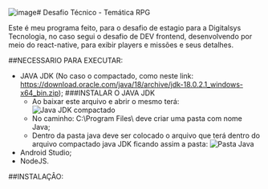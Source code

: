 ![image](https://github.com/SilverTBR/desafio-estagio/assets/111748816/4b478f89-41f3-4af0-842c-86b3db8f7713)# Desafio Técnico - Temática RPG

Este é meu programa feito, para o desafio de estagio para a Digitalsys Tecnologia, no caso segui o desafio de DEV frontend, desenvolvendo por meio do react-native, para exibir players e missões e seus detalhes.

##NECESSARIO PARA EXECUTAR:
 - JAVA JDK (No caso o compactado, como neste link: https://download.oracle.com/java/18/archive/jdk-18.0.2.1_windows-x64_bin.zip);
    ###INSTALAR O JAVA JDK
      - Ao baixar este arquivo e abrir o mesmo terá:
      ![Java JDK compactado](https://i.imgur.com/LWHeFlV.png)
      - No caminho: C:\Program Files\ deve criar uma pasta com nome Java;
      - Dentro da pasta java deve ser colocado o arquivo que terá dentro do arquivo compactado java JDK ficando assim a pasta:
      ![Pasta Java](https://i.imgur.com/YQKu9Um.png)
 - Android Studio;
 - NodeJS.

##INSTALAÇÂO:
